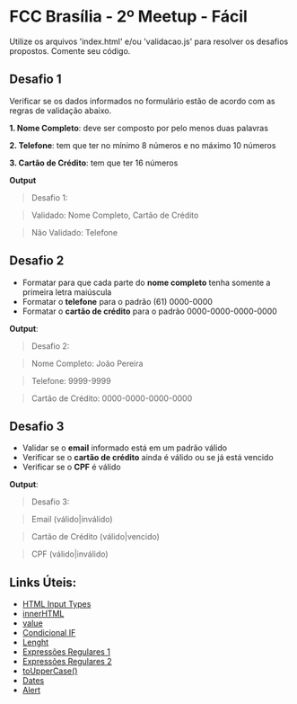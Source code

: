 # FCC Brasília - 2º Meetup - Fácil

Utilize os arquivos 'index.html' e/ou 'validacao.js' para resolver os desafios propostos.
Comente seu código.

## Desafio 1

Verificar se os dados informados no formulário estão de acordo com as regras de validação abaixo.

**1. Nome Completo**: deve ser composto por pelo menos duas palavras
  
**2. Telefone**: tem que ter no mínimo 8 números e no máximo 10 números

**3. Cartão de Crédito**: tem que ter 16 números

**Output**
>Desafio 1:

>Validado: Nome Completo, Cartão de Crédito

>Não Validado: Telefone


## Desafio 2
- Formatar para que cada parte do **nome completo** tenha somente a primeira letra maiúscula
- Formatar o **telefone** para o padrão (61) 0000-0000
- Formatar o **cartão de crédito** para o padrão 0000-0000-0000-0000

**Output**:
>Desafio 2:

>Nome Completo: João Pereira

>Telefone: 9999-9999

>Cartão de Crédito: 0000-0000-0000-0000

## Desafio 3
- Validar se o **email** informado está em um padrão válido
- Verificar se o **cartão de crédito** ainda é válido ou se já está vencido
- Verificar se o **CPF** é válido

**Output**:
>Desafio 3:

>Email (válido|inválido)

>Cartão de Crédito (válido|vencido)

>CPF (válido|inválido)


## Links Úteis:
* [HTML Input Types](http://www.w3schools.com/html/html_form_input_types.asp)
* [innerHTML](http://www.w3schools.com/jsref/prop_html_innerhtml.asp)
* [value](http://www.w3schools.com/jsref/prop_text_value.asp)
* [Condicional IF](https://developer.mozilla.org/pt-BR/docs/Web/JavaScript/Reference/Statements/if...else)
* [Lenght](http://www.w3schools.com/jsref/jsref_length_string.asp)
* [Expressões Regulares 1](https://developer.mozilla.org/pt-BR/docs/Web/JavaScript/Guide/Regular_Expressions)
* [Expressões Regulares 2](http://eloquentjavascript.net/09_regexp.html)
* [toUpperCase()](http://www.w3schools.com/jsref/jsref_touppercase.asp)
* [Dates](http://www.w3schools.com/js/js_dates.asp)
* [Alert](http://www.w3schools.com/jsref/met_win_alert.asp)


